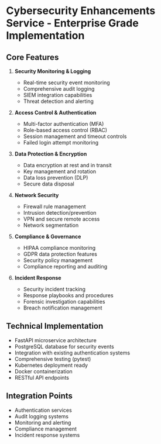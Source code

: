 # Cybersecurity Enhancements Service - Enterprise Grade Implementation

## Core Features
1. **Security Monitoring & Logging**
   - Real-time security event monitoring
   - Comprehensive audit logging
   - SIEM integration capabilities
   - Threat detection and alerting

2. **Access Control & Authentication**
   - Multi-factor authentication (MFA)
   - Role-based access control (RBAC)
   - Session management and timeout controls
   - Failed login attempt monitoring

3. **Data Protection & Encryption**
   - Data encryption at rest and in transit
   - Key management and rotation
   - Data loss prevention (DLP)
   - Secure data disposal

4. **Network Security**
   - Firewall rule management
   - Intrusion detection/prevention
   - VPN and secure remote access
   - Network segmentation

5. **Compliance & Governance**
   - HIPAA compliance monitoring
   - GDPR data protection features
   - Security policy management
   - Compliance reporting and auditing

6. **Incident Response**
   - Security incident tracking
   - Response playbooks and procedures
   - Forensic investigation capabilities
   - Breach notification management

## Technical Implementation
- FastAPI microservice architecture
- PostgreSQL database for security events
- Integration with existing authentication systems
- Comprehensive testing (pytest)
- Kubernetes deployment ready
- Docker containerization
- RESTful API endpoints

## Integration Points
- Authentication services
- Audit logging systems
- Monitoring and alerting
- Compliance management
- Incident response systems
